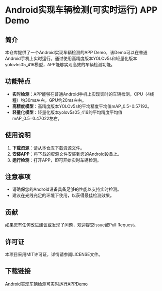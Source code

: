 # Android实现车辆检测(可实时运行) APP Demo

## 简介

本仓库提供了一个Android实现车辆检测的APP Demo，该Demo可以在普通Android手机上实时运行。通过使用高精度版本YOLOv5s和轻量化版本yolov5s05_416模型，APP能够实现高效的车辆检测功能。

## 功能特点

- **实时检测**：APP能够在普通Android手机上实现实时的车辆检测，CPU（4线程）约30ms左右，GPU约20ms左右。
- **高精度模型**：高精度版本YOLOv5s的平均精度平均值mAP_0.5=0.57192。
- **轻量化模型**：轻量化版本yolov5s05_416的平均精度平均值mAP_0.5=0.47022左右。

## 使用说明

1. **下载资源**：请从本仓库下载资源文件。
2. **安装APP**：将下载的资源文件安装到您的Android设备上。
3. **运行检测**：打开APP，即可开始实时车辆检测。

## 注意事项

- 请确保您的Android设备具备足够的性能以支持实时检测。
- 建议在光线充足的环境下使用，以获得最佳检测效果。

## 贡献

如果您有任何改进建议或发现了问题，欢迎提交Issue或Pull Request。

## 许可证

本项目采用MIT许可证，详情请参阅LICENSE文件。

## 下载链接

[Android实现车辆检测可实时运行APPDemo](https://pan.quark.cn/s/40776bd4b21e)